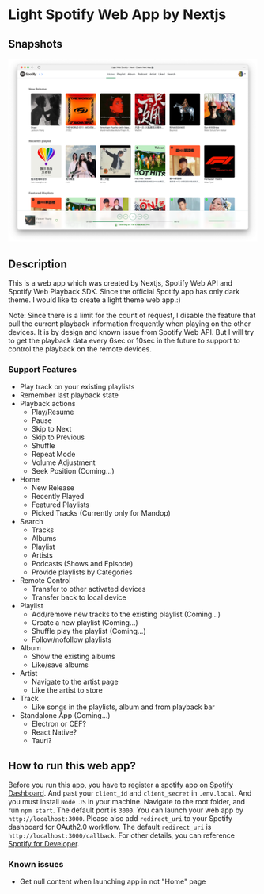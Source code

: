 # Light Spotify Web App by Nextjs

## Snapshots
![snapshot](./readme/Screen%20Shot%202022-08-01%20at%2011.45.52%20PM.png)

## Description
This is a web app which was created by Nextjs, Spotify Web API and Spotify Web Playback SDK. Since the official Spotify app has only dark theme. I would like to create a light theme web app.:)

Note: Since there is a limit for the count of request, I disable the feature that pull the current playback information frequently when playing on the other devices. It is by design and known issue from Spotify Web API. But I will try to get the playback data every 6sec or 10sec in the future to support to control the playback on the remote devices.

### Support Features
* Play track on your existing playlists
* Remember last playback state
* Playback actions
  * Play/Resume
  * Pause
  * Skip to Next
  * Skip to Previous
  * Shuffle
  * Repeat Mode
  * Volume Adjustment
  * Seek Position (Coming...)
* Home
  * New Release
  * Recently Played
  * Featured Playlists
  * Picked Tracks (Currently only for Mandop)
* Search
  * Tracks
  * Albums
  * Playlist
  * Artists
  * Podcasts (Shows and Episode)
  * Provide playlists by Categories
* Remote Control
  * Transfer to other activated devices
  * Transfer back to local device
* Playlist
  * Add/remove new tracks to the existing playlist (Coming...)
  * Create a new playlist (Coming...)
  * Shuffle play the playlist (Coming...)
  * Follow/nofollow playlists
* Album
  * Show the existing albums
  * Like/save albums
* Artist
  * Navigate to the artist page
  * Like the artist to store
* Track
  * Like songs in the playlists, album and from playback bar
* Standalone App (Coming...)
  * Electron or CEF?
  * React Native?
  * Tauri?

## How to run this web app?
Before you run this app, you have to register a spotify app on [Spotify Dashboard](https://developer.spotify.com/dashboard/login). And past your ```client_id``` and ```client_secret``` in ```.env.local```. And you must install ```Node JS``` in your machine. Navigate to the root folder, and run ```npm start```. The default port is ```3000```. You can launch your web app by ```http://localhost:3000```. Please also add ```redirect_uri``` to your Spotify dashboard for OAuth2.0 workflow. The default ```redirect_uri``` is ```http://localhost:3000/callback```. For other details, you can reference [Spotify for Developer](https://developer.spotify.com/documentation/web-api/reference/).

### Known issues
* Get null content when launching app in not "Home" page